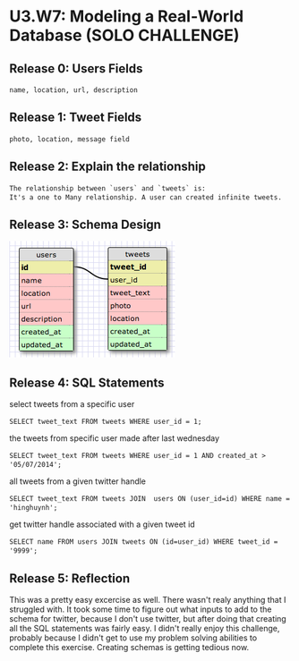 # U3.W7: Modeling a Real-World Database (SOLO CHALLENGE)

## Release 0: Users Fields
```
name, location, url, description
```
## Release 1: Tweet Fields
```
photo, location, message field
```
## Release 2: Explain the relationship
```
The relationship between `users` and `tweets` is: 
It's a one to Many relationship. A user can created infinite tweets.
```

## Release 3: Schema Design
![alt tag](https://github.com/hinghuynh/phase_0_unit_3/blob/master/week_7/imgs/twitter-schema.jpg?raw=true)


## Release 4: SQL Statements
select tweets from a specific user
```
SELECT tweet_text FROM tweets WHERE user_id = 1;
```

the tweets from specific user made after last wednesday
```
SELECT tweet_text FROM tweets WHERE user_id = 1 AND created_at > '05/07/2014';
```

all tweets from a given twitter handle
```
SELECT tweet_text FROM tweets JOIN  users ON (user_id=id) WHERE name = 'hinghuynh';
```

get twitter handle associated with a given tweet id
```
SELECT name FROM users JOIN tweets ON (id=user_id) WHERE tweet_id = '9999';
```

## Release 5: Reflection
This was a pretty easy excercise as well. There wasn't realy anything that I struggled 
with. It took some time to figure out what inputs to add to the schema for twitter,
because I don't use twitter, but after doing that creating all the SQL statements
was fairly easy.  I didn't really enjoy this challenge, probably because I didn't get
to use my problem solving abilities to complete this exercise. Creating schemas is
getting tedious now.
